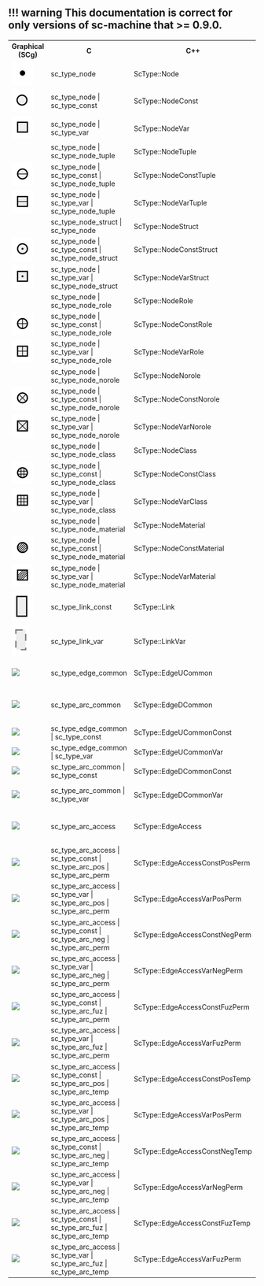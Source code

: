 !!! warning
    This documentation is correct for only versions of sc-machine that >= 0.9.0.
---

<table>
  <tr>
    <th>Graphical (SCg)</th>
    <th>C</th>
    <th>C++</th>
    <th>SCs</th>
    <th>10</th>
    <th>16</th>
  </tr>

  <tr>
    <td><img src="../images/scg/scg_node.png"></img></td>
    <td>sc_type_node</td>
    <td>ScType::Node</td>
    <td>sc_node</td>
    <td>1</td>
    <td>0x1</td>
  </tr>

  <tr>
    <td><img src="../images/scg/scg_node_const.png"></img></td>
    <td>sc_type_node | sc_type_const</td>
    <td>ScType::NodeConst</td>
    <td></td>
    <td>32</td>
    <td>0x20</td>
  </tr>

  <tr>
    <td><img src="../images/scg/scg_node_var.png"></img></td>
    <td>sc_type_node | sc_type_var</td>
    <td>ScType::NodeVar</td>
    <td></td>
    <td>64</td>
    <td>0x40</td>
  </tr>

  <tr>
    <td></td>
    <td>sc_type_node | sc_type_node_tuple</td>
    <td>ScType::NodeTuple</td>
    <td>sc_node_tuple</td>
    <td>128</td>
    <td>0x80</td>
  </tr>

  <tr>
    <td><img src="../images/scg/scg_node_const_tuple.png"></img></td>
    <td>sc_type_node | sc_type_const | sc_type_node_tuple</td>
    <td>ScType::NodeConstTuple</td>
    <td>sc_node_tuple <br> sc_node_not_binary_tuple</td>
    <td>160</td>
    <td>0xA0</td>
  </tr>

  <tr>
    <td><img src="../images/scg/scg_node_var_tuple.png"></img></td>
    <td>sc_type_node | sc_type_var | sc_type_node_tuple</td>
    <td>ScType::NodeVarTuple</td>
    <td></td>
    <td>192</td>
    <td>0xC0</td>
  </tr>

  <tr>
    <td></td>
    <td>sc_type_node_struct | sc_type_node</td>
    <td>ScType::NodeStruct</td>
    <td>sc_node_struct</td>
    <td>256</td>
    <td>0x100</td>
  </tr>

  <tr>
    <td><img src="../images/scg/scg_node_const_struct.png"></img></td>
    <td>sc_type_node | sc_type_const | sc_type_node_struct</td>
    <td>ScType::NodeConstStruct</td>
    <td>sc_node_struct</td>
    <td>288</td>
    <td>0x120</td>
  </tr>

  <tr>
    <td><img src="../images/scg/scg_node_var_struct.png"></img></td>
    <td>sc_type_node | sc_type_var | sc_type_node_struct</td>
    <td>ScType::NodeVarStruct</td>
    <td></td>
    <td>320</td>
    <td>0x140</td>
  </tr>

  <tr>
    <td></td>
    <td>sc_type_node | sc_type_node_role</td>
    <td>ScType::NodeRole</td>
    <td>sc_node_role_relation</td>
    <td>512</td>
    <td>0x200</td>
  </tr>

  <tr>
    <td><img src="../images/scg/scg_node_const_role.png"></img></td>
    <td>sc_type_node | sc_type_const | sc_type_node_role</td>
    <td>ScType::NodeConstRole</td>
    <td>sc_node_role_relation</td>
    <td>544</td>
    <td>0x220</td>
  </tr>

  <tr>
    <td><img src="../images/scg/scg_node_var_role.png"></img></td>
    <td>sc_type_node | sc_type_var | sc_type_node_role</td>
    <td>ScType::NodeVarRole</td>
    <td></td>
    <td>576</td>
    <td>0x240</td>
  </tr>

  <tr>
    <td></td>
    <td>sc_type_node | sc_type_node_norole</td>
    <td>ScType::NodeNorole</td>
    <td>sc_node_norole_relation</td>
    <td>1024</td>
    <td>0x400</td>
  </tr>

  <tr>
    <td><img src="../images/scg/scg_node_const_norole.png"></img></td>
    <td>sc_type_node | sc_type_const | sc_type_node_norole</td>
    <td>ScType::NodeConstNorole</td>
    <td>sc_node_norole_relation</td>
    <td>1056</td>
    <td>0x420</td>
  </tr>

  <tr>
    <td><img src="../images/scg/scg_node_var_norole.png"></img></td>
    <td>sc_type_node | sc_type_var | sc_type_node_norole</td>
    <td>ScType::NodeVarNorole</td>
    <td></td>
    <td>1088</td>
    <td>0x440</td>
  </tr>

  <tr>
    <td></td>
    <td>sc_type_node | sc_type_node_class</td>
    <td>ScType::NodeClass</td>
    <td>sc_node_class</td>
    <td>2048</td>
    <td>0x800</td>
  </tr>

  <tr>
    <td><img src="../images/scg/scg_node_const_class.png"></img></td>
    <td>sc_type_node | sc_type_const | sc_type_node_class</td>
    <td>ScType::NodeConstClass</td>
    <td>sc_node_class <br> sc_node_not_relation</td>
    <td>2080</td>
    <td>0x820</td>
  </tr>

  <tr>
    <td><img src="../images/scg/scg_node_var_class.png"></img></td>
    <td>sc_type_node | sc_type_var | sc_type_node_class</td>
    <td>ScType::NodeVarClass</td>
    <td></td>
    <td>2112</td>
    <td>0x840</td>
  </tr>

  <tr>
    <td></td>
    <td>sc_type_node | sc_type_node_material</td>
    <td>ScType::NodeMaterial</td>
    <td>sc_node_material</td>
    <td>8192</td>
    <td>0x2000</td>
  </tr>

  <tr>
    <td><img src="../images/scg/scg_node_const_material.png"></img></td>
    <td>sc_type_node | sc_type_const | sc_type_node_material</td>
    <td>ScType::NodeConstMaterial</td>
    <td>sc_node_material</td>
    <td>8224</td>
    <td>0x2020</td>
  </tr>

  <tr>
    <td><img src="../images/scg/scg_node_var_material.png"></img></td>
    <td>sc_type_node | sc_type_var | sc_type_node_material</td>
    <td>ScType::NodeVarMaterial</td>
    <td></td>
    <td>8256</td>
    <td>0x2040</td>
  </tr>

  <tr>
    <td><img src="../images/scg/scg_link_const.png"></img></td>
    <td>sc_type_link_const</td>
    <td>ScType::Link</td>
    <td>sc_link</td>
    <td>34</td>
    <td>0x22</td>
  </tr>

  <tr>
    <td><img src="../images/scg/scg_link_var.png"></img></td>
    <td>sc_type_link_var</td>
    <td>ScType::LinkVar</td>
    <td>sc_link_var</td>
    <td>66</td>
    <td>0x42</td>
  </tr>

  <tr>
    <td><img src="../images/scg/scg_edge_common.png"></img></td>
    <td>sc_type_edge_common</td>
    <td>ScType::EdgeUCommon</td>
    <td>sc_edge<br>sc_edge_ucommon<br><></td>
    <td>4</td>
    <td>0x04</td>
  </tr>

  <tr>
    <td><img src="../images/scg/scg_edge_common_orient.png"></img></td>
    <td>sc_type_arc_common</td>
    <td>ScType::EdgeDCommon</td>
    <td>sc_arc_common <br> sc_edge_common <br> < <br> ></td>
    <td>8</td>
    <td>0x08</td>
  </tr>

  <tr>
    <td><img src="../images/scg/scg_edge_const_common.png"></img></td>
    <td>sc_type_edge_common | sc_type_const</td>
    <td>ScType::EdgeUCommonConst</td>
    <td><=></td>
    <td>36</td>
    <td>0x24</td>
  </tr>

  <tr>
    <td><img src="../images/scg/scg_edge_var_common.png"></img></td>
    <td>sc_type_edge_common | sc_type_var</td>
    <td>ScType::EdgeUCommonVar</td>
    <td>_<=></td>
    <td>68</td>
    <td>0x44</td>
  </tr>

  <tr>
    <td><img src="../images/scg/scg_edge_const_common_orient.png"></img></td>
    <td>sc_type_arc_common | sc_type_const</td>
    <td>ScType::EdgeDCommonConst</td>
    <td>=> <br> <=</td>
    <td>40</td>
    <td>0x28</td>
  </tr>

  <tr>
    <td><img src="../images/scg/scg_edge_var_common_orient.png"></img></td>
    <td>sc_type_arc_common | sc_type_var</td>
    <td>ScType::EdgeDCommonVar</td>
    <td>_<= <br> <=_ <br> _=></td>
    <td>72</td>
    <td>0x48</td>
  </tr>

  <tr>
    <td><img src="../images/scg/scg_edge_access.png"></img></td>
    <td>sc_type_arc_access</td>
    <td>ScType::EdgeAccess</td>
    <td>sc_arc_access <br> sc_edge_access <br> ..> <br> <.. </td>
    <td>16</td>
    <td>0x10</td>
  </tr>

  <tr>
    <td><img src="../images/scg/scg_edge_const_pos_perm.png"></img></td>
    <td>sc_type_arc_access | sc_type_const | sc_type_arc_pos | sc_type_arc_perm</td>
    <td>ScType::EdgeAccessConstPosPerm</td>
    <td>sc_arc_main <br> sc_edge_main <br> <- <br> -></td>
    <td>2224</td>
    <td>0x8B0</td>
  </tr>

  <tr>
    <td><img src="../images/scg/scg_edge_var_pos_perm.png"></img></td>
    <td>sc_type_arc_access | sc_type_var | sc_type_arc_pos | sc_type_arc_perm</td>
    <td>ScType::EdgeAccessVarPosPerm</td>
    <td>_<- <br> _-> <br> <-_</td>
    <td>2256</td>
    <td>0x8D0</td>
  </tr>

  <tr>
    <td><img src="../images/scg/scg_edge_const_neg_perm.png"></img></td>
    <td>sc_type_arc_access | sc_type_const | sc_type_arc_neg | sc_type_arc_perm</td>
    <td>ScType::EdgeAccessConstNegPerm</td>
    <td><|- <br> -|></td>
    <td>2352</td>
    <td>0x930</td>
  </tr>

  <tr>
    <td><img src="../images/scg/scg_edge_var_neg_perm.png"></img></td>
    <td>sc_type_arc_access | sc_type_var | sc_type_arc_neg | sc_type_arc_perm</td>
    <td>ScType::EdgeAccessVarNegPerm</td>
    <td>_<|- <br> _-|> <br> <|-_</td>
    <td>2384</td>
    <td>0x950</td>
  </tr>

  <tr>
    <td><img src="../images/scg/scg_edge_const_fuz_perm.png"></img></td>
    <td>sc_type_arc_access | sc_type_const | sc_type_arc_fuz | sc_type_arc_perm</td>
    <td>ScType::EdgeAccessConstFuzPerm</td>
    <td><<i></i>/- <br> -/></td>
    <td>2608</td>
    <td>0xA30</td>
  </tr>

  <tr>
    <td><img src="../images/scg/scg_edge_var_fuz_perm.png"></img></td>
    <td>sc_type_arc_access | sc_type_var | sc_type_arc_fuz | sc_type_arc_perm</td>
    <td>ScType::EdgeAccessVarFuzPerm</td>
    <td>_<<i></i>/-<br>_-/><br><<i></i>/-_</td>
    <td>2640</td>
    <td>0xA50</td>
  </tr>

  <tr>
    <td><img src="../images/scg/scg_edge_const_pos_temp.png"></img></td>
    <td>sc_type_arc_access | sc_type_const | sc_type_arc_pos | sc_type_arc_temp</td>
    <td>ScType::EdgeAccessConstPosTemp</td>
    <td><~ <br> ~></td>
    <td>1200</td>
    <td>0x4B0</td>
  </tr>

  <tr>
    <td><img src="../images/scg/scg_edge_var_pos_temp.png"></img></td>
    <td>sc_type_arc_access | sc_type_var | sc_type_arc_pos | sc_type_arc_temp</td>
    <td>ScType::EdgeAccessVarPosPerm</td>
    <td>_<~ <br> _~> <br> <~_</td>
    <td>1232</td>
    <td>0x4D0</td>
  </tr>

  <tr>
    <td><img src="../images/scg/scg_edge_const_neg_temp.png"></img></td>
    <td>sc_type_arc_access | sc_type_const | sc_type_arc_neg | sc_type_arc_temp</td>
    <td>ScType::EdgeAccessConstNegTemp</td>
    <td><|~ <br> ~|></td>
    <td>1328</td>
    <td>0x530</td>
  </tr>

  <tr>
    <td><img src="../images/scg/scg_edge_var_neg_temp.png"></img></td>
    <td>sc_type_arc_access | sc_type_var | sc_type_arc_neg | sc_type_arc_temp</td>
    <td>ScType::EdgeAccessVarNegPerm</td>
    <td>_<|~ <br> _~|> <br> <|~_</td>
    <td>1360</td>
    <td>0x550</td>
  </tr>

  <tr>
    <td><img src="../images/scg/scg_edge_const_fuz_temp.png"></img></td>
    <td>sc_type_arc_access | sc_type_const | sc_type_arc_fuz | sc_type_arc_temp</td>
    <td>ScType::EdgeAccessConstFuzTemp</td>
    <td><<i></i>/~ <br> ~/></td>
    <td>1584</td>
    <td>0x630</td>
  </tr>

  <tr>
    <td><img src="../images/scg/scg_edge_var_fuz_temp.png"></img></td>
    <td>sc_type_arc_access | sc_type_var | sc_type_arc_fuz | sc_type_arc_temp</td>
    <td>ScType::EdgeAccessVarFuzPerm</td>
    <td>_<<i></i>/~ <br> _~/> <br> <<i></i>/~_</td>
    <td>1616</td>
    <td>0x650</td>
  </tr>

</table>
